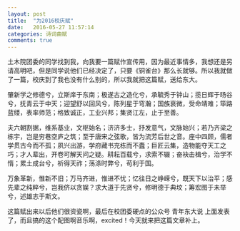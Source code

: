 ```yaml
---
layout: post
title:  "为2016校庆赋"
date:   2016-05-27 11:57:14
categories: 诗词曲赋
comments: true
---
```


土木院团委的同学找到我，向我要一篇赋作宣传用，因为最近事情多，我想还是另请高明吧，但是同学说他们已经决定了，只要《铜雀台》那么长就够。所以我就做了一篇，校庆到了我也没有什么别的，所以我就把这篇赋，送给东大。


肇新学之修德兮，立斯庠于东南；极遂古之造化兮，承毓秀于钟山；揽日辉于旸谷兮，抚青云于中天；迎望舒以回风兮，陈列星于穹瀚；国族衰微，受命靖难；筚路蓝缕，表率师范；格致诚正，工业兴邦；集贤江左，止于至善。

夫六朝割据，维系基业，文枢始名；济济多士，抒发意气，文脉始兴；若乃齐梁之栋宇，岂是穷巷空庐之筑；至于唐宋之弦歌，皆为流芳后世之音。座中四顾，儒者学贯古今而不孤；夙兴出游，学府藏书充栋而不蠹；巨匠云集，造物能夺天工之巧；才人辈出，开卷可解天问之疑。耕耘百载兮，求索不辍；奋袂击楫兮，治学不惰；累土成台兮，祈得天祚；荡涤时弊兮，苟利于国。

万象革新，惟新不旧；万马齐进，惟进不忧；忆往日之峥嵘兮，既天下以治平；感先辈之纯粹兮，岂我侪以贪娱？求大道于先贤兮，修明德于典坟；筹宏图于未举兮，述雄志于斯文。


这篇赋出来以后他们很资瓷啊，最后在校团委硬点的公众号 青年东大说 上面发表了，而且搞的这个配图啊音乐啊，excited！今天就来把这篇文章补上。